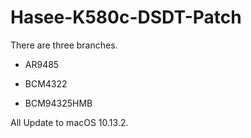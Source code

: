 # Hasee-K580c-DSDT-Patch

There are three branches.

+ AR9485

+ BCM4322

+ BCM94325HMB


All Update to macOS 10.13.2. 
